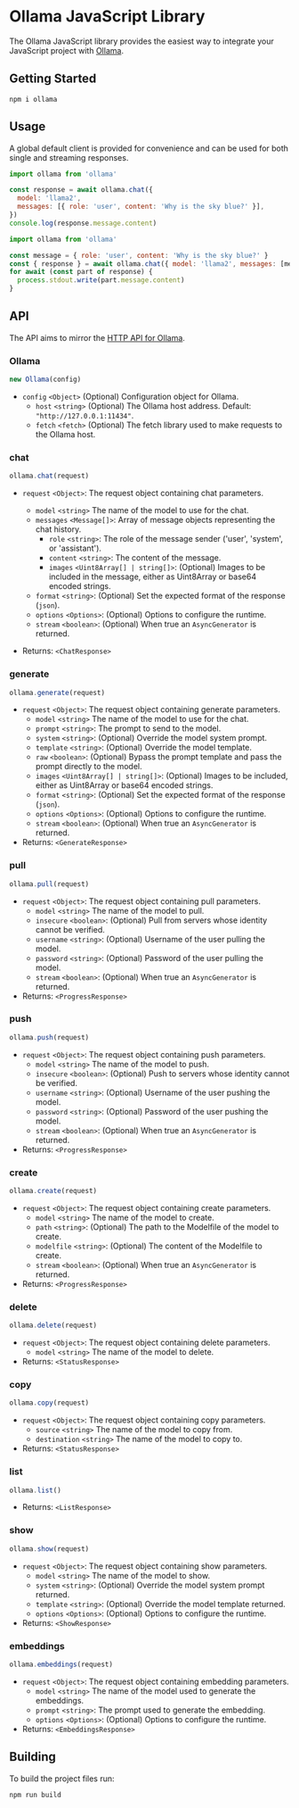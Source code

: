 # Ollama JavaScript Library

The Ollama JavaScript library provides the easiest way to integrate your JavaScript project with [Ollama](https://github.com/jmorganca/ollama).

## Getting Started

```
npm i ollama
```

## Usage

A global default client is provided for convenience and can be used for both single and streaming responses.

```javascript
import ollama from 'ollama'

const response = await ollama.chat({
  model: 'llama2',
  messages: [{ role: 'user', content: 'Why is the sky blue?' }],
})
console.log(response.message.content)
```

```javascript
import ollama from 'ollama'

const message = { role: 'user', content: 'Why is the sky blue?' }
const { response } = await ollama.chat({ model: 'llama2', messages: [message], stream: true })
for await (const part of response) {
  process.stdout.write(part.message.content)
}
```

## API

The API aims to mirror the [HTTP API for Ollama](https://github.com/jmorganca/ollama/blob/main/docs/api.md).

### Ollama

```javascript
new Ollama(config)
```

- `config` `<Object>` (Optional) Configuration object for Ollama.
  - `host` `<string>` (Optional) The Ollama host address. Default: `"http://127.0.0.1:11434"`.
  - `fetch` `<fetch>` (Optional) The fetch library used to make requests to the Ollama host.

### chat

```javascript
ollama.chat(request)
```

- `request` `<Object>`: The request object containing chat parameters.

  - `model` `<string>` The name of the model to use for the chat.
  - `messages` `<Message[]>`: Array of message objects representing the chat history.
    - `role` `<string>`: The role of the message sender ('user', 'system', or 'assistant').
    - `content` `<string>`: The content of the message.
    - `images` `<Uint8Array[] | string[]>`: (Optional) Images to be included in the message, either as Uint8Array or base64 encoded strings.
  - `format` `<string>`: (Optional) Set the expected format of the response (`json`).
  - `options` `<Options>`: (Optional) Options to configure the runtime.
  - `stream` `<boolean>`: (Optional) When true an `AsyncGenerator` is returned.

- Returns: `<ChatResponse>`

### generate

```javascript
ollama.generate(request)
```

- `request` `<Object>`: The request object containing generate parameters.
  - `model` `<string>` The name of the model to use for the chat.
  - `prompt` `<string>`: The prompt to send to the model.
  - `system` `<string>`: (Optional) Override the model system prompt.
  - `template` `<string>`: (Optional) Override the model template.
  - `raw` `<boolean>`: (Optional) Bypass the prompt template and pass the prompt directly to the model.
  - `images` `<Uint8Array[] | string[]>`: (Optional) Images to be included, either as Uint8Array or base64 encoded strings.
  - `format` `<string>`: (Optional) Set the expected format of the response (`json`).
  - `options` `<Options>`: (Optional) Options to configure the runtime.
  - `stream` `<boolean>`: (Optional) When true an `AsyncGenerator` is returned.
- Returns: `<GenerateResponse>`

### pull

```javascript
ollama.pull(request)
```

- `request` `<Object>`: The request object containing pull parameters.
  - `model` `<string>` The name of the model to pull.
  - `insecure` `<boolean>`: (Optional) Pull from servers whose identity cannot be verified.
  - `username` `<string>`: (Optional) Username of the user pulling the model.
  - `password` `<string>`: (Optional) Password of the user pulling the model.
  - `stream` `<boolean>`: (Optional) When true an `AsyncGenerator` is returned.
- Returns: `<ProgressResponse>`

### push

```javascript
ollama.push(request)
```

- `request` `<Object>`: The request object containing push parameters.
  - `model` `<string>` The name of the model to push.
  - `insecure` `<boolean>`: (Optional) Push to servers whose identity cannot be verified.
  - `username` `<string>`: (Optional) Username of the user pushing the model.
  - `password` `<string>`: (Optional) Password of the user pushing the model.
  - `stream` `<boolean>`: (Optional) When true an `AsyncGenerator` is returned.
- Returns: `<ProgressResponse>`

### create

```javascript
ollama.create(request)
```

- `request` `<Object>`: The request object containing create parameters.
  - `model` `<string>` The name of the model to create.
  - `path` `<string>`: (Optional) The path to the Modelfile of the model to create.
  - `modelfile` `<string>`: (Optional) The content of the Modelfile to create.
  - `stream` `<boolean>`: (Optional) When true an `AsyncGenerator` is returned.
- Returns: `<ProgressResponse>`

### delete

```javascript
ollama.delete(request)
```

- `request` `<Object>`: The request object containing delete parameters.
  - `model` `<string>` The name of the model to delete.
- Returns: `<StatusResponse>`

### copy

```javascript
ollama.copy(request)
```

- `request` `<Object>`: The request object containing copy parameters.
  - `source` `<string>` The name of the model to copy from.
  - `destination` `<string>` The name of the model to copy to.
- Returns: `<StatusResponse>`

### list

```javascript
ollama.list()
```

- Returns: `<ListResponse>`

### show

```javascript
ollama.show(request)
```

- `request` `<Object>`: The request object containing show parameters.
  - `model` `<string>` The name of the model to show.
  - `system` `<string>`: (Optional) Override the model system prompt returned.
  - `template` `<string>`: (Optional) Override the model template returned.
  - `options` `<Options>`: (Optional) Options to configure the runtime.
- Returns: `<ShowResponse>`

### embeddings

```javascript
ollama.embeddings(request)
```

- `request` `<Object>`: The request object containing embedding parameters.
  - `model` `<string>` The name of the model used to generate the embeddings.
  - `prompt` `<string>`: The prompt used to generate the embedding.
  - `options` `<Options>`: (Optional) Options to configure the runtime.
- Returns: `<EmbeddingsResponse>`

## Building

To build the project files run:

```sh
npm run build
```
